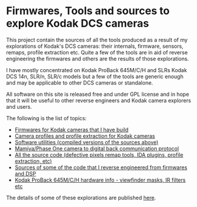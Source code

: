 # Firmwares, Tools and sources to explore Kodak DCS cameras

This project contain the sources of all the tools produced as a result of my explorations of Kodak's DCS cameras: their internals, firmware, sensors, remaps, profile extraction etc. Quite a few of the tools are in aid of reverse engineering the firmwares and others are the results of those explorations.

I have mostly concentrated on Kodak ProBack 645M/C/H and SLRs Kodak DCS 14n, SLR/n, SLR/c models but a few of the tools are generic enough and may be applicable to other DCS cameras or standalone.

All software on this site is released free and under GPL license and in hope that it will be useful to other reverse engineers and Kodak camera explorers and users. 

The following is the list of topics:

* [Firmwares for Kodak cameras that I have build](Firmwares)
* [Camera profiles and profile extraction for Kodak cameras](profiles.md)
* [Software utilities (compiled versions of the sources above)](tools.md)
* [Mamiya/Phase One camera to digital back communication protocol](Mamiya_Protocol)
* [All the source code (defective pixels remap tools, IDA plugins, profile extraction, etc)](sources)
* [Sources of some of the code that I reverse engineered from firmwares and DSP](Firmwares/Reversed_Sources)
* [Kodak ProBack 645M/C/H hardware info - viewfinder masks, IR filters etc](hardware.md)

The details of some of these explorations are published [here](https://dalex-257.livejournal.com/). 
